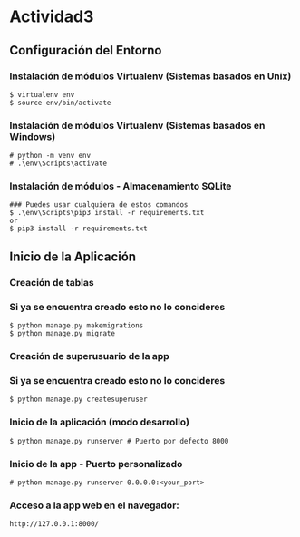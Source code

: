 # Actividad3

## Configuración del Entorno
### Instalación de módulos Virtualenv (Sistemas basados en Unix)
```
$ virtualenv env
$ source env/bin/activate
```
### Instalación de módulos Virtualenv (Sistemas basados en Windows)
```
# python -m venv env
# .\env\Scripts\activate
```
### Instalación de módulos - Almacenamiento SQLite
```
### Puedes usar cualquiera de estos comandos
$ .\env\Scripts\pip3 install -r requirements.txt
or
$ pip3 install -r requirements.txt

```
## Inicio de la Aplicación
### Creación de tablas
### Si ya se encuentra creado esto no lo concideres
```
$ python manage.py makemigrations
$ python manage.py migrate
```
### Creación de superusuario de la app
### Si ya se encuentra creado esto no lo concideres
```
$ python manage.py createsuperuser
```
### Inicio de la aplicación (modo desarrollo)
```
$ python manage.py runserver # Puerto por defecto 8000
```
### Inicio de la app - Puerto personalizado
```
# python manage.py runserver 0.0.0.0:<your_port>
```
### Acceso a la app web en el navegador:
```
http://127.0.0.1:8000/
```